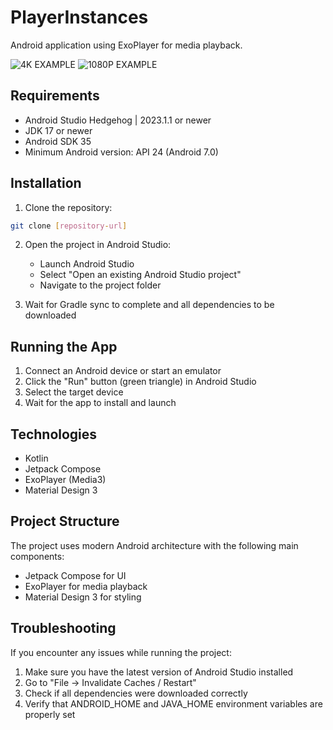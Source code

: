 # PlayerInstances

Android application using ExoPlayer for media playback.

![4K EXAMPLE](assets/4k.gif)
![1080P EXAMPLE](assets/1080p.gif)

## Requirements

- Android Studio Hedgehog | 2023.1.1 or newer
- JDK 17 or newer
- Android SDK 35
- Minimum Android version: API 24 (Android 7.0)

## Installation

1. Clone the repository:
```bash
git clone [repository-url]
```

2. Open the project in Android Studio:
   - Launch Android Studio
   - Select "Open an existing Android Studio project"
   - Navigate to the project folder

3. Wait for Gradle sync to complete and all dependencies to be downloaded

## Running the App

1. Connect an Android device or start an emulator
2. Click the "Run" button (green triangle) in Android Studio
3. Select the target device
4. Wait for the app to install and launch

## Technologies

- Kotlin
- Jetpack Compose
- ExoPlayer (Media3)
- Material Design 3

## Project Structure

The project uses modern Android architecture with the following main components:
- Jetpack Compose for UI
- ExoPlayer for media playback
- Material Design 3 for styling

## Troubleshooting

If you encounter any issues while running the project:

1. Make sure you have the latest version of Android Studio installed
2. Go to "File -> Invalidate Caches / Restart"
3. Check if all dependencies were downloaded correctly
4. Verify that ANDROID_HOME and JAVA_HOME environment variables are properly set 